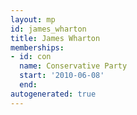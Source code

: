 ```yaml
---
layout: mp
id: james_wharton
title: James Wharton
memberships:
- id: con
  name: Conservative Party
  start: '2010-06-08'
  end: 
autogenerated: true
---
```

